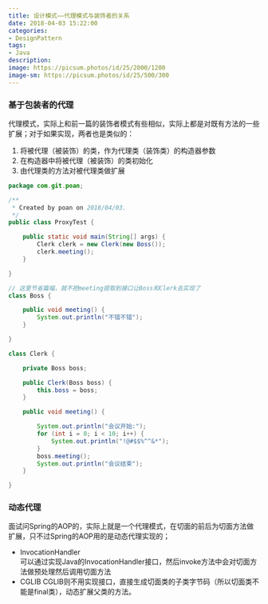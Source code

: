 ```yaml
---
title: 设计模式——代理模式与装饰者的关系
date: 2018-04-03 15:22:00
categories:
- DesignPattern
tags:
- Java
description:
image: https://picsum.photos/id/25/2000/1200
image-sm: https://picsum.photos/id/25/500/300
---  
```

### 基于包装者的代理
代理模式，实际上和前一篇的装饰者模式有些相似，实际上都是对既有方法的一些扩展；对于如果实现，两者也是类似的：  
1. 将被代理（被装饰）的类，作为代理类（装饰类）的构造器参数
2. 在构造器中将被代理（被装饰）的类初始化  
3. 由代理类的方法对被代理类做扩展

```java
package com.git.poan;

/**
 * Created by poan on 2018/04/03.
 */
public class ProxyTest {

    public static void main(String[] args) {
        Clerk clerk = new Clerk(new Boss());
        clerk.meeting();
    }

}

// 这里节省篇幅，就不把meeting提取到接口让Boss和Clerk去实现了
class Boss {

    public void meeting() {
        System.out.println("不错不错");
    }

}

class Clerk {

    private Boss boss;

    public Clerk(Boss boss) {
        this.boss = boss;
    }

    public void meeting() {

        System.out.println("会议开始:");
        for (int i = 0; i < 10; i++) {
            System.out.println("!@#$$%^^&*");
        }
        boss.meeting();
        System.out.println("会议结束");
    }

}
```  
### 动态代理  
面试问Spring的AOP的，实际上就是一个代理模式，在切面的前后为切面方法做扩展，只不过Spring的AOP用的是动态代理实现的；  
 
- InvocationHandler  
可以通过实现Java的InvocationHandler接口，然后invoke方法中会对切面方法做预处理然后调用切面方法
- CGLIB 
CGLIB则不用实现接口，直接生成切面类的子类字节码（所以切面类不能是final类），动态扩展父类的方法。

